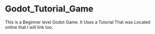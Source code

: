 # Godot_Tutorial_Game
 This is a Beginner level Godot Game. It Uses a Tutorial That was Located online that I will link too. 
